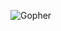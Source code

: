 ![Gopher]([https://www.google.com/url?sa=i&url=https%3A%2F%2Fopenupthecloud.com%2Fcloud-engineers-code%2Fgolang%2F&psig=AOvVaw1RzDJ_XYXrLgtYHhLeo1IT&ust=1736600998669000&source=images&cd=vfe&opi=89978449&ved=0CBQQjRxqFwoTCMjb6oCd64oDFQAAAAAdAAAAABAE](https://openupthecloud.com/wp-content/uploads/2020/01/Golang.png))
